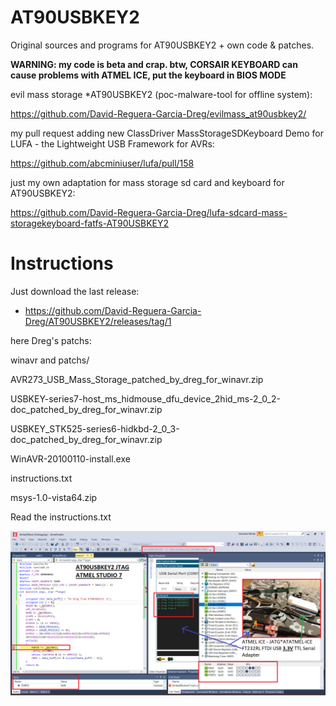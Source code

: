 # AT90USBKEY2
Original sources and programs for AT90USBKEY2 + own code &amp; patches. 

**WARNING: my code is beta and crap. btw, CORSAIR KEYBOARD can cause problems with ATMEL ICE, put the keyboard in BIOS MODE**

evil mass storage *AT90USBKEY2 (poc-malware-tool for offline system):

https://github.com/David-Reguera-Garcia-Dreg/evilmass_at90usbkey2/

my pull request adding new ClassDriver MassStorageSDKeyboard Demo for LUFA - the Lightweight USB Framework for AVRs:

https://github.com/abcminiuser/lufa/pull/158

just my own adaptation for mass storage sd card and keyboard for AT90USBKEY2:

https://github.com/David-Reguera-Garcia-Dreg/lufa-sdcard-mass-storagekeyboard-fatfs-AT90USBKEY2

# Instructions

Just download the last release: 

  * https://github.com/David-Reguera-Garcia-Dreg/AT90USBKEY2/releases/tag/1

here Dreg's patchs:

winavr and patchs/

AVR273_USB_Mass_Storage_patched_by_dreg_for_winavr.zip

USBKEY-series7-host_ms_hidmouse_dfu_device_2hid_ms-2_0_2-doc_patched_by_dreg_for_winavr.zip

USBKEY_STK525-series6-hidkbd-2_0_3-doc_patched_by_dreg_for_winavr.zip

WinAVR-20100110-install.exe

instructions.txt

msys-1.0-vista64.zip

Read the instructions.txt

![helloworld](https://github.com/David-Reguera-Garcia-Dreg/AT90USBKEY2/blob/main/AT90USBKEY2_JTAG_ATMEL_STUDIO_7.png)
